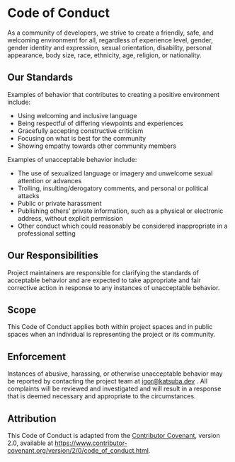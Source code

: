 # Code of Conduct

As a community of developers, we strive to create a friendly, safe, and welcoming environment for
all, regardless of experience level, gender, gender identity and expression, sexual orientation,
disability, personal appearance, body size, race, ethnicity, age, religion, or nationality.

## Our Standards

Examples of behavior that contributes to creating a positive environment include:

- Using welcoming and inclusive language
- Being respectful of differing viewpoints and experiences
- Gracefully accepting constructive criticism
- Focusing on what is best for the community
- Showing empathy towards other community members

Examples of unacceptable behavior include:

- The use of sexualized language or imagery and unwelcome sexual attention or advances
- Trolling, insulting/derogatory comments, and personal or political attacks
- Public or private harassment
- Publishing others' private information, such as a physical or electronic address, without explicit
  permission
- Other conduct which could reasonably be considered inappropriate in a professional setting

## Our Responsibilities

Project maintainers are responsible for clarifying the standards of acceptable behavior and are
expected to take appropriate and fair corrective action in response to any instances of unacceptable
behavior.

## Scope

This Code of Conduct applies both within project spaces and in public spaces when an individual is
representing the project or its community.

## Enforcement

Instances of abusive, harassing, or otherwise unacceptable behavior may be reported by contacting
the project team at [igor@katsuba.dev](mailto:igor@katsuba.dev) . All complaints will be reviewed
and investigated and will result in a response that is deemed necessary and appropriate to the
circumstances.

## Attribution

This Code of Conduct is adapted from the
[Contributor Covenant](https://www.contributor-covenant.org), version 2.0, available at
https://www.contributor-covenant.org/version/2/0/code_of_conduct.html.
